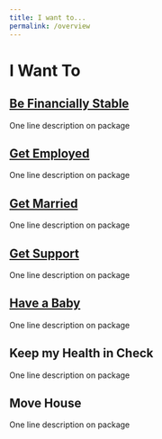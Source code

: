 ```yaml
---
title: I want to...
permalink: /overview
---
```


# I Want To

## [Be Financially Stable](/financially-stable/)

One line description on package

## [Get Employed](/get-employed)

One line description on package

## [Get Married](/get-married)

One line description on package

## [Get Support](/get-support)

One line description on package

## [Have a Baby](/have-a-baby)

One line description on package

## Keep my Health in Check

One line description on package

## Move House

One line description on package 


